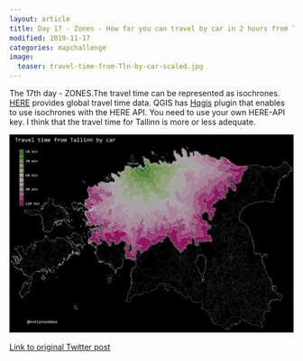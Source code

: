 ```yaml
---
layout: article
title: Day 17 - Zones - How far you can travel by car in 2 hours from Tallinn city center
modified: 2019-11-17
categories: mapchallenge
image:
  teaser: travel-time-from-Tln-by-car-scaled.jpg
---
```

The 17th day - ZONES.The travel time can be represented as isochrones. [HERE](https://www.here.com/) provides global travel time data. QGIS has [Hqgis](https://github.com/riccardoklinger/Hqgis) plugin that enables to use isochrones with the HERE API. You need to use your own HERE-API key. I think that the travel time for Tallinn is more or less adequate.

![image of day 17 post](../../images/travel-time-from-Tln-by-car-scaled.jpg)

[Link to original Twitter post](https://twitter.com/evelynuuemaa/status/1196042890381873153)
